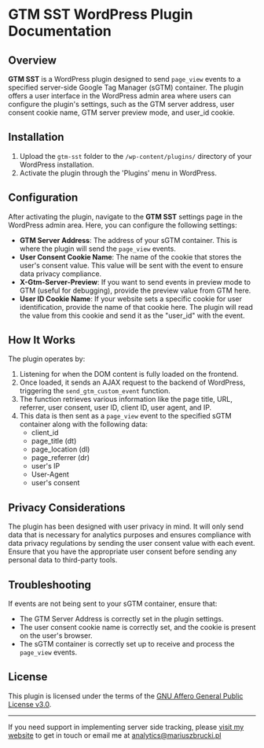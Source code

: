 # GTM SST WordPress Plugin Documentation

## Overview

**GTM SST** is a WordPress plugin designed to send `page_view` events to a specified server-side Google Tag Manager (sGTM) container. The plugin offers a user interface in the WordPress admin area where users can configure the plugin's settings, such as the GTM server address, user consent cookie name, GTM server preview mode, and user_id cookie.

## Installation

1. Upload the `gtm-sst` folder to the `/wp-content/plugins/` directory of your WordPress installation.
2. Activate the plugin through the 'Plugins' menu in WordPress.

## Configuration

After activating the plugin, navigate to the **GTM SST** settings page in the WordPress admin area. Here, you can configure the following settings:

- **GTM Server Address**: The address of your sGTM container. This is where the plugin will send the `page_view` events.
- **User Consent Cookie Name**: The name of the cookie that stores the user's consent value. This value will be sent with the event to ensure data privacy compliance.
- **X-Gtm-Server-Preview**: If you want to send events in preview mode to GTM (useful for debugging), provide the preview value from GTM here.
- **User ID Cookie Name**: If your website sets a specific cookie for user identification, provide the name of that cookie here. The plugin will read the value from this cookie and send it as the "user_id" with the event.

## How It Works

The plugin operates by:

1. Listening for when the DOM content is fully loaded on the frontend.
2. Once loaded, it sends an AJAX request to the backend of WordPress, triggering the `send_gtm_custom_event` function.
3. The function retrieves various information like the page title, URL, referrer, user consent, user ID, client ID, user agent, and IP.
4. This data is then sent as a `page_view` event to the specified sGTM container along with the following data:
    - client_id
    - page_title (dt)
    - page_location (dl)
    - page_referrer (dr)
    - user's IP
    - User-Agent
    - user's consent

## Privacy Considerations

The plugin has been designed with user privacy in mind. It will only send data that is necessary for analytics purposes and ensures compliance with data privacy regulations by sending the user consent value with each event. Ensure that you have the appropriate user consent before sending any personal data to third-party tools.

## Troubleshooting

If events are not being sent to your sGTM container, ensure that:

- The GTM Server Address is correctly set in the plugin settings.
- The user consent cookie name is correctly set, and the cookie is present on the user's browser.
- The sGTM container is correctly set up to receive and process the `page_view` events.


## License

This plugin is licensed under the terms of the [GNU Affero General Public License v3.0](https://www.gnu.org/licenses/agpl-3.0.html).

____
If you need support in implementing server side tracking, please [visit my website](https://mariuszbrucki.pl) to get in touch or email me at [analytics@mariuszbrucki.pl](mailto:analytics@mariuszbrucki.pl)
